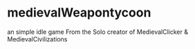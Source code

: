 # medievalWeapontycoon
an simple idle game From the Solo creator of MedievalClicker &amp; MedievalCivilizations
